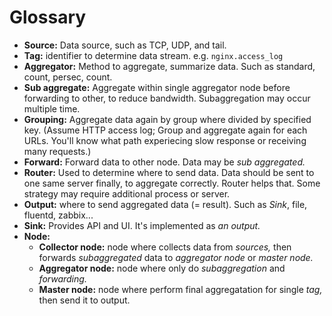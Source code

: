 # Glossary

- __Source:__ Data source, such as TCP, UDP, and tail.
- __Tag:__ identifier to determine data stream. e.g. `nginx.access_log`
- __Aggregator:__ Method to aggregate, summarize data. Such as standard, count, persec, count.
- __Sub aggregate:__ Aggregate within single aggregator node before forwarding to other, to reduce bandwidth. Subaggregation may occur multiple time.
- __Grouping:__ Aggregate data again by group where divided by specified key. (Assume HTTP access log; Group and aggregate again for each URLs. You'll know what path experiecing slow response or receiving many requests.)
- __Forward:__ Forward data to other node. Data may be _sub aggregated._
- __Router:__ Used to determine where to send data. Data should be sent to one same server finally, to aggregate correctly. Router helps that. Some strategy may require additional process or server.
- __Output:__ where to send aggregated data (= result). Such as _Sink_, file, fluentd, zabbix...
- __Sink:__ Provides API and UI. It's implemented as _an output._
- __Node:__
  - __Collector node:__ node where collects data from _sources,_ then forwards _subaggregated_ data to _aggregator node_ or _master node._
  - __Aggregator node:__ node where only do _subaggregation_ and _forwarding._
  - __Master node:__ node where perform final aggregatation for single _tag,_ then send it to output.
